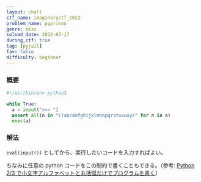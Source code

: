 ```yaml
---
layout: chall
ctf_name: imaginaryctf_2022
problem_name: pyprison
genre: misc
solved_date: 2022-07-17
during_ctf: true
tag: [pyjail]
fav: false
difficulty: beginner
---
```


### 概要

```py
#!/usr/bin/env python3

while True:
  a = input(">>> ")
  assert all(n in "()abcdefghijklmnopqrstuvwxyz" for n in a)
  exec(a)
```


### 解法

`eval(input())` としてから、実行したいコードを入力すればよい。

ちなみに任意の python コードをこの制約で書くこともできる。（参考: [Python 2/3 で小文字アルファベットと丸括弧だけでプログラムを書く](https://shinh.hatenablog.com/entry/2015/05/11/012223)）
